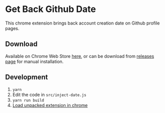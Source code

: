 # Get Back Github Date

This chrome extension brings back account creation date on Github profile pages.

## Download

Available on Chrome Web Store [here](https://chrome.google.com/webstore/detail/get-back-github-date/jbdeffedeonhkjinlichndgkkmfmpkec), or can be download from [releases page](https://github.com/tocttou/get-back-github-date/releases) for manual installation.

## Development

1. `yarn`
2. Edit the code in `src/inject-date.js`
3. `yarn run build`
4. [Load unpacked extension in chrome](https://developer.chrome.com/extensions/getstarted#unpacked)

